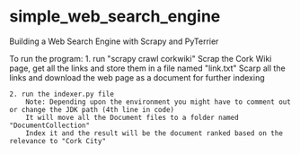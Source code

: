 # simple_web_search_engine
Building a Web Search Engine with Scrapy and PyTerrier

To run the program:
    1. run "scrapy crawl corkwiki"
        Scrap the Cork Wiki page, get all the links and store them in a file named "link.txt"
        Scarp all the links and download the web page as a document for further indexing


    2. run the indexer.py file
        Note: Depending upon the environment you might have to comment out or change the JDK path (4th line in code)
        It will move all the Document files to a folder named "DocumentCollection"
        Index it and the result will be the document ranked based on the relevance to "Cork City"
